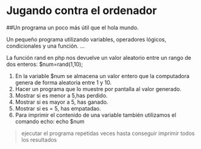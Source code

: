 Jugando contra el ordenador
==============================
##Un programa un poco más útil que el hola mundo.

Un pequeño programa utilizando variables, operadores lógicos, condicionales y una función.
...

La función rand en php nos devuelve un valor aleatorio entre un rango de dos enteros:
$num=rand(1,10);

1. En la variable $num se almacena un valor entero que la computadora genera 
de forma aleatoria entre 1 y 10.
2. Hacer un programa que lo muestre por pantalla al valor generado.
3. Mostrar  si es menor  a 5,has perdido.
4. Mostrar si es mayor a 5, has ganado.
5. Mostrar si es = 5, has empatadao.
6. Para imprimir el contenido de una variable también utilizamos el comando echo:
echo $num

>ejecutar el programa repetidas veces hasta conseguir imprimir todos los resultados